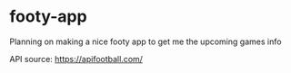 # footy-app
Planning on making a nice footy app to get me the upcoming games info

API source: https://apifootball.com/
